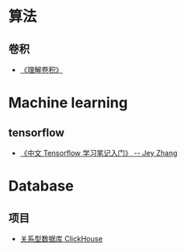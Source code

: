 # 算法
## 卷积
* [《理解卷积》](https://www.zhihu.com/question/22298352)

# Machine learning
## tensorflow
* [《中文 Tensorflow 学习笔记入门》 -- Jey Zhang](http://www.jeyzhang.com/tensorflow-learning-notes.html)

# Database
## 项目
* [关系型数据库 ClickHouse](https://clickhouse.yandex/)
